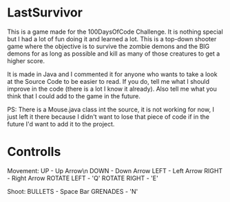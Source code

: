 # LastSurvivor

  This is a game made for the 100DaysOfCode Challenge. It is nothing special but I had a lot of fun doing it and learned a lot.
  This is a top-down shooter game where the objective is to survive the zombie demons and the BIG demons for as long as possible and kill as many of those creatures to get a higher score.

  It is made in Java and I commented it for anyone who wants to take a look at the Source Code to be easier to read. If you do, tell me what I should improve in the code (there is a lot I know it already). 
  Also tell me what you think that I could add to the game in the future.

  PS: There is a Mouse.java class int the source, it is not working for now, I just left it there because I didn't want to lose that piece of code if in the future I'd want to add it to the project.


# Controlls

  Movement:
    UP - Up Arrow\n
    DOWN - Down Arrow
    LEFT - Left Arrow
    RIGHT - Right Arrow
    ROTATE LEFT - 'Q'
    ROTATE RIGHT - 'E'
  
  Shoot:
    BULLETS - Space Bar
    GRENADES - 'N'

